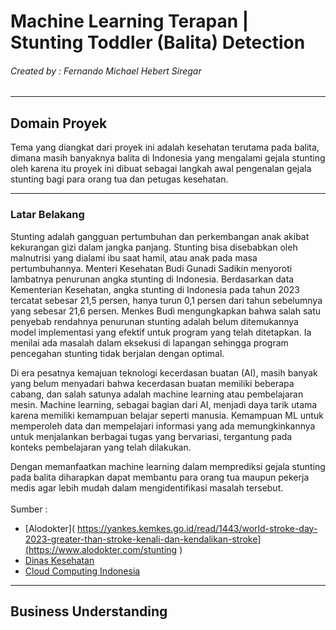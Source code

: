 # Machine Learning Terapan | Stunting Toddler (Balita) Detection
###### Created by : Fernando Michael Hebert Siregar

***
## Domain Proyek
Tema yang diangkat dari proyek ini adalah kesehatan terutama pada balita, dimana masih banyaknya balita di Indonesia yang mengalami gejala stunting oleh karena itu proyek ini dibuat sebagai langkah awal pengenalan gejala stunting bagi para orang tua dan petugas kesehatan.
***
### Latar Belakang
Stunting adalah gangguan pertumbuhan dan perkembangan anak akibat kekurangan gizi dalam jangka panjang. Stunting bisa disebabkan oleh malnutrisi yang dialami ibu saat hamil, atau anak pada masa pertumbuhannya. Menteri Kesehatan Budi Gunadi Sadikin menyoroti lambatnya penurunan angka stunting di Indonesia. Berdasarkan data Kementerian Kesehatan, angka stunting di Indonesia pada tahun 2023 tercatat sebesar 21,5 persen, hanya turun 0,1 persen dari tahun sebelumnya yang sebesar 21,6 persen. Menkes Budi mengungkapkan bahwa salah satu penyebab rendahnya penurunan stunting adalah belum ditemukannya model implementasi yang efektif untuk program yang telah ditetapkan. Ia menilai ada masalah dalam eksekusi di lapangan sehingga program pencegahan stunting tidak berjalan dengan optimal.<br>

Di era pesatnya kemajuan teknologi kecerdasan buatan (AI), masih banyak yang belum menyadari bahwa kecerdasan buatan memiliki beberapa cabang, dan salah satunya adalah machine learning atau pembelajaran mesin. Machine learning, sebagai bagian dari AI, menjadi daya tarik utama karena memiliki kemampuan belajar seperti manusia. Kemampuan ML untuk memperoleh data dan mempelajari informasi yang ada memungkinkannya untuk menjalankan berbagai tugas yang bervariasi, tergantung pada konteks pembelajaran yang telah dilakukan. <br>

Dengan memanfaatkan machine learning dalam memprediksi gejala stunting pada balita diharapkan dapat membantu para orang tua maupun pekerja medis agar lebih mudah dalam mengidentifikasi masalah tersebut.
<br>
<br>
Sumber : 
- [Alodokter]( https://yankes.kemkes.go.id/read/1443/world-stroke-day-2023-greater-than-stroke-kenali-dan-kendalikan-stroke](https://www.alodokter.com/stunting )
- [Dinas Kesehatan](https://dinkes.papua.go.id/menkes-budi-soroti-lambatnya-penurunan-angka-stunting-di-indonesia/#:~:text=Berdasarkan%20data%20Kementerian%20Kesehatan%2C%20angka,yang%20sebesar%2021%2C6%20persen.)
- [Cloud Computing Indonesia](https://www.cloudcomputing.id/pengetahuan-dasar/apa-itu-machine-learning)
***
## Business Understanding
